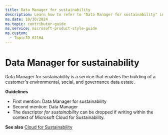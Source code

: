 ```yaml
---
title: Data Manager for sustainability
description: Learn how to refer to "Data Manager for sustainability" in your content.
ms.date: 10/30/2024
ms.topic: contributor-guide
ms.service: microsoft-product-style-guide
ms.custom:
  - TopicID 62164
---
```



# Data Manager for sustainability

Data Manager for sustainability is a service that enables the building of a customer's environmental, social, and governance data estate.

**Guidelines**

- First mention: Data Manager for sustainability
- Second mention: Data Manager
- The descriptor *for sustainability* can be dropped if writing within the context of Microsoft Cloud for Sustainability.

**See also** [Cloud for Sustainability](~\a_z_names_terms\c\cloud-for-sustainability.md "Cloud for Sustainability")

